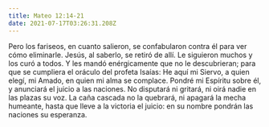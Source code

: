 ```yaml
---
title: Mateo 12:14-21
date: 2021-07-17T03:26:31.208Z
---
```

Pero los fariseos, en cuanto salieron, se confabularon contra él para ver cómo eliminarle. Jesús, al saberlo, se retiró de allí. Le siguieron muchos y los curó a todos. Y les mandó enérgicamente que no le descubrieran; para que se cumpliera el oráculo del profeta Isaías: He aquí mi Siervo, a quien elegí, mi Amado, en quien mi alma se complace. Pondré mi Espíritu sobre él, y anunciará el juicio a las naciones. No disputará ni gritará, ni oirá nadie en las plazas su voz. La caña cascada no la quebrará, ni apagará la mecha humeante, hasta que lleve a la victoria el juicio: en su nombre pondrán las naciones su esperanza.